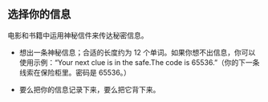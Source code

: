 ## 选择你的信息

电影和书籍中运用神秘信件来传达秘密信息。 



+ 想出一条神秘信息；合适的长度约为 12 个单词。如果你想不出信息，你可以使用示例：“Your next clue is in the safe.The code is 65536.”（你的下一条线索在保险柜里。密码是 65536。）

+ 要么把你的信息记录下来，要么把它背下来。 

